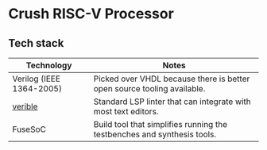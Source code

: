 # Crush RISC-V Processor

## Tech stack

| Technology | Notes |
| ---        | ---   |
| Verilog (IEEE 1364-2005) | Picked over VHDL because there is better open source tooling available. |
| [verible](https://github.com/chipsalliance/verible) | Standard LSP linter that can integrate with most text editors. |
| FuseSoC | Build tool that simplifies running the testbenches and synthesis tools. |
